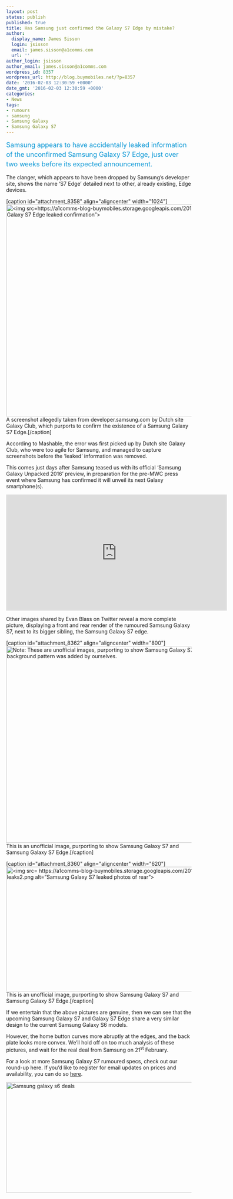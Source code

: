 ```yaml
---
layout: post
status: publish
published: true
title: Has Samsung just confirmed the Galaxy S7 Edge by mistake?
author:
  display_name: James Sisson
  login: jsisson
  email: james.sisson@a1comms.com
  url: ''
author_login: jsisson
author_email: james.sisson@a1comms.com
wordpress_id: 8357
wordpress_url: http://blog.buymobiles.net/?p=8357
date: '2016-02-03 12:30:59 +0000'
date_gmt: '2016-02-03 12:30:59 +0000'
categories:
- News
tags:
- rumours
- samsung
- Samsung Galaxy
- Samsung Galaxy S7
---
```

<p><span class="postStandFirst" style="color: #0896d5; line-height: 26px; font-size: 18px;">Samsung appears to have accidentally leaked information of the unconfirmed Samsung Galaxy S7 Edge, just over two weeks before its&nbsp;expected announcement.</span></p>
<p>The clanger, which appears to have been dropped by Samsung&rsquo;s developer site, shows the name &lsquo;S7 Edge&rsquo; detailed next to other, already existing, Edge devices.</p>
<p>[caption id="attachment_8358" align="aligncenter" width="1024"]<img class="size-full wp-image-8358" src="https://a1comms-blog-buymobiles.storage.googleapis.com/2016/02/Samsung-Galaxy-S7-Edge-leaked-confirmation.jpg" alt="<img src=https://a1comms-blog-buymobiles.storage.googleapis.com/2016/02/Samsung-Galaxy-S7-Edge-leaked-confirmation.jpg alt=&rdquo;Samsung Galaxy S7 Edge leaked confirmation&rdquo;>" width="1024" height="575" /> A screenshot allegedly taken from developer.samsung.com by Dutch site Galaxy Club, which purports to confirm the existence of a Samsung Galaxy S7 Edge.[/caption]</p>
<p>According to Mashable, the error was first picked up by Dutch site Galaxy Club, who were too agile for Samsung, and managed to capture screenshots before the &lsquo;leaked&rsquo; information was removed.</p>
<p>This comes just days after Samsung teased us with its official &lsquo;Samsung Galaxy Unpacked 2016&rsquo; preview, in preparation for the pre-MWC press event where Samsung has confirmed it will unveil its next Galaxy smartphone(s).</p>
<p><iframe src="https://www.youtube.com/embed/3g3O94WALV8" width="600" height="315" frameborder="0" allowfullscreen="allowfullscreen"></iframe></p>
<p>Other images shared by Evan Blass on Twitter reveal a more complete picture, displaying a front and rear render of the rumoured Samsung Galaxy S7, next to its bigger sibling, the Samsung Galaxy S7 edge.</p>
<p>[caption id="attachment_8362" align="aligncenter" width="800"]<img class="size-full wp-image-8362" src="https://a1comms-blog-buymobiles.storage.googleapis.com/2016/02/s7-feature.png" alt="Note: These are unofficial images, purporting to show Samsung Galaxy S7 and Samsung Galaxy S7 edge. The background pattern was added by ourselves." width="800" height="534" /> This is an unofficial image, purporting to show Samsung Galaxy S7 and Samsung Galaxy S7 Edge.[/caption]</p>
<p>[caption id="attachment_8360" align="aligncenter" width="620"]<img class="wp-image-8360 size-full" src="https://a1comms-blog-buymobiles.storage.googleapis.com/2016/02/s7-leaks2.png" alt="<img src= https://a1comms-blog-buymobiles.storage.googleapis.com/2016/02/s7-leaks2.png alt=&rdquo;Samsung Galaxy S7 leaked photos of rear&rdquo;>" width="620" height="338" /> This is an unofficial image, purporting to show Samsung Galaxy S7 and Samsung Galaxy S7 Edge.[/caption]</p>
<p>If we entertain that the above pictures are genuine, then we can see that the upcoming Samsung Galaxy S7 and Galaxy S7 Edge share a very similar design to the current Samsung Galaxy S6 models.</p>
<p>However, the home button curves more abruptly&nbsp;at the edges, and the back plate looks more convex. We&rsquo;ll hold off on too much analysis of these pictures, and wait for the real deal from Samsung on 21<sup>st</sup> February.</p>
<p>For a look at more Samsung Galaxy S7 rumoured specs, check out our round-up here. If you&rsquo;d like to register for email updates on prices and availability, you can do so <a href="http://www.buymobiles.net/coming-soon/exciting-new-releases">here</a>.</p>
<p><img class="aligncenter wp-image-8374 size-full" src="https://a1comms-blog-buymobiles.storage.googleapis.com/2016/02/s6-deals.jpg" alt="Samsung galaxy s6 deals" width="600" height="300" /></p>
